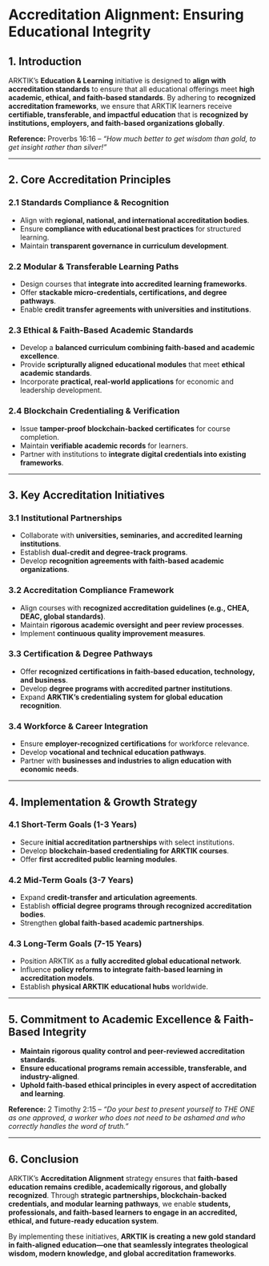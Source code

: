 # **Accreditation Alignment: Ensuring Educational Integrity**

## **1. Introduction**
ARKTIK’s **Education & Learning** initiative is designed to **align with accreditation standards** to ensure that all educational offerings meet **high academic, ethical, and faith-based standards**. By adhering to **recognized accreditation frameworks**, we ensure that ARKTIK learners receive **certifiable, transferable, and impactful education** that is **recognized by institutions, employers, and faith-based organizations globally**.

**Reference:** Proverbs 16:16 – *“How much better to get wisdom than gold, to get insight rather than silver!”*

---

## **2. Core Accreditation Principles**
### **2.1 Standards Compliance & Recognition**
- Align with **regional, national, and international accreditation bodies**.
- Ensure **compliance with educational best practices** for structured learning.
- Maintain **transparent governance in curriculum development**.

### **2.2 Modular & Transferable Learning Paths**
- Design courses that **integrate into accredited learning frameworks**.
- Offer **stackable micro-credentials, certifications, and degree pathways**.
- Enable **credit transfer agreements with universities and institutions**.

### **2.3 Ethical & Faith-Based Academic Standards**
- Develop a **balanced curriculum combining faith-based and academic excellence**.
- Provide **scripturally aligned educational modules** that meet **ethical academic standards**.
- Incorporate **practical, real-world applications** for economic and leadership development.

### **2.4 Blockchain Credentialing & Verification**
- Issue **tamper-proof blockchain-backed certificates** for course completion.
- Maintain **verifiable academic records** for learners.
- Partner with institutions to **integrate digital credentials into existing frameworks**.

---

## **3. Key Accreditation Initiatives**
### **3.1 Institutional Partnerships**
- Collaborate with **universities, seminaries, and accredited learning institutions**.
- Establish **dual-credit and degree-track programs**.
- Develop **recognition agreements with faith-based academic organizations**.

### **3.2 Accreditation Compliance Framework**
- Align courses with **recognized accreditation guidelines (e.g., CHEA, DEAC, global standards)**.
- Maintain **rigorous academic oversight and peer review processes**.
- Implement **continuous quality improvement measures**.

### **3.3 Certification & Degree Pathways**
- Offer **recognized certifications in faith-based education, technology, and business**.
- Develop **degree programs with accredited partner institutions**.
- Expand **ARKTIK’s credentialing system for global education recognition**.

### **3.4 Workforce & Career Integration**
- Ensure **employer-recognized certifications** for workforce relevance.
- Develop **vocational and technical education pathways**.
- Partner with **businesses and industries to align education with economic needs**.

---

## **4. Implementation & Growth Strategy**
### **4.1 Short-Term Goals (1-3 Years)**
- Secure **initial accreditation partnerships** with select institutions.
- Develop **blockchain-based credentialing for ARKTIK courses**.
- Offer **first accredited public learning modules**.

### **4.2 Mid-Term Goals (3-7 Years)**
- Expand **credit-transfer and articulation agreements**.
- Establish **official degree programs through recognized accreditation bodies**.
- Strengthen **global faith-based academic partnerships**.

### **4.3 Long-Term Goals (7-15 Years)**
- Position ARKTIK as a **fully accredited global educational network**.
- Influence **policy reforms to integrate faith-based learning in accreditation models**.
- Establish **physical ARKTIK educational hubs** worldwide.

---

## **5. Commitment to Academic Excellence & Faith-Based Integrity**
- **Maintain rigorous quality control and peer-reviewed accreditation standards**.
- **Ensure educational programs remain accessible, transferable, and industry-aligned**.
- **Uphold faith-based ethical principles in every aspect of accreditation and learning**.

**Reference:** 2 Timothy 2:15 – *“Do your best to present yourself to THE ONE as one approved, a worker who does not need to be ashamed and who correctly handles the word of truth.”*

---

## **6. Conclusion**
ARKTIK’s **Accreditation Alignment** strategy ensures that **faith-based education remains credible, academically rigorous, and globally recognized**. Through **strategic partnerships, blockchain-backed credentials, and modular learning pathways**, we enable **students, professionals, and faith-based learners to engage in an accredited, ethical, and future-ready education system**.

By implementing these initiatives, **ARKTIK is creating a new gold standard in faith-aligned education—one that seamlessly integrates theological wisdom, modern knowledge, and global accreditation frameworks**.


